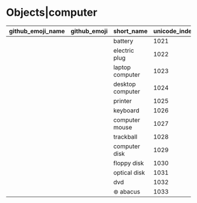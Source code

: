 # Objects|computer

|github_emoji_name|github_emoji|short_name|unicode_index|
|---|---|---|---|
|||battery|1021|
|||electric plug|1022|
|||laptop computer|1023|
|||desktop computer|1024|
|||printer|1025|
|||keyboard|1026|
|||computer mouse|1027|
|||trackball|1028|
|||computer disk|1029|
|||floppy disk|1030|
|||optical disk|1031|
|||dvd|1032|
|||⊛ abacus|1033|
